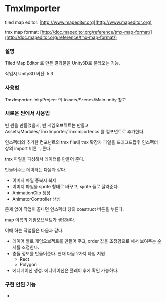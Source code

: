 # TmxImporter

tiled map editor:
[http://www.mapeditor.org](http://www.mapeditor.org)

tmx map format:
[http://doc.mapeditor.org/reference/tmx-map-format/](http://doc.mapeditor.org/reference/tmx-map-format/)

### 설명
Tiled Map Editor 로 만든 결과물을 Unity3D로 불러오는 기능.

작업시 Unity3D 버전: 5.3

### 사용법
TmxImporterUnityProject 의 Assets/Scenes/Main.unity 참고

### 새로운 씬에서 사용법
빈 씬을 만들었을시, 빈 게임오브젝트는 만들고 Assets/Modules/TmxImporter/TmxImporter.cs 를 컴포넌트로 추가한다.

인스펙터의 추가한 컴포넌트의 tmx file에 tmx 확장자 파일을 드래그드랍후 인스펙터 상의 import 버튼 누른다. 

tmx 파일을 파싱해서 데이터를 만들어 준다.

만들어주는 데이터는 다음과 같다.

* 이미지 파일 중복시 복제
* 이미지 파일을 sprite 형태로 바꾸고, sprite 들로 잘라준다.
* AnimationClip 생성
* AnimatorController 생성

문제 없이 작업이 끝나면 인스펙터 창의 construct 버튼을 누른다. 

map 이름의 게임오브젝트가 생성된다.

이때 하는 작업들은 다음과 같다.

* 레이어 별로 게임오브젝트를 만들어 주고, order 값을 조정함으로 해서 보여주는 순서를 조정한다.
* 충돌 정보를 만들어준다. 현재 다음 2가지 타입 지원
    * Rect
    * Polygon
* 에니메이션 생성. 에니메이션은 플레이 후에 확인 가능하다.

### 구현 안된 기능

* 
